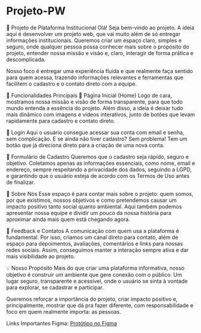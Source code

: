 # Projeto-PW

🌱 Projeto de Plataforma Institucional Olá! Seja bem-vindo ao projeto. A ideia aqui é desenvolver um projeto web, que vai muito além de só entregar informações institucionais. Queremos criar um espaço claro, simples e seguro, onde qualquer pessoa possa conhecer mais sobre o propósito do projeto, entender nossa missão e visão e, claro, interagir de forma prática e descomplicada.

Nosso foco é entregar uma experiência fluida e que realmente faça sentido para quem acessa, trazendo informações relevantes e ferramentas que facilitem o cadastro e o contato direto com a equipe.

🚀 Funcionalidades Principais 🔹 Página Inicial (Home) Logo de cara, mostramos nossa missão e visão de forma transparente, para que todo mundo entenda a essência do projeto. Além disso, a ideia é deixar tudo mais dinâmico com imagens e vídeos interativos, junto de botões que levam rapidamente para cadastro e contato direto.

🔹 Login Aqui o usuário consegue acessar sua conta com email e senha, sem complicação. E se ainda não tiver cadastro? Sem problema! Tem um botão que já direciona direto para a criação de uma nova conta.

🔹 Formulário de Cadastro Queremos que o cadastro seja rápido, seguro e objetivo. Coletamos apenas as informações essenciais, como nome, email e endereço, sempre respeitando a privacidade dos dados, seguindo a LGPD, e garantindo que o usuário esteja de acordo com os Termos de Uso antes de finalizar.

🔹 Sobre Nós Esse espaço é para contar mais sobre o projeto: quem somos, por que existimos, nossos objetivos e como pretendemos causar um impacto positivo tanto social quanto ambiental. Aqui também podemos apresentar nossa equipe e dividir um pouco da nossa história para aproximar ainda mais quem está chegando agora.

🔹 Feedback e Contatos A comunicação com quem usa a plataforma é fundamental. Por isso, criamos um canal direto para contato, além de espaço para depoimentos, avaliações, comentários e links para nossas redes sociais. Assim, conseguimos manter a interação sempre ativa e dar mais visibilidade ao projeto.

💡 Nosso Propósito Mais do que criar uma plataforma informativa, nosso objetivo é construir um ambiente que gere conexão com o público. Um lugar seguro, transparente e acessível, onde o usuário se sinta à vontade para explorar, se cadastrar e participar.

Queremos reforçar a importância do projeto, criar impacto positivo e, principalmente, mostrar que dá pra fazer diferente, com responsabilidade e foco em quem realmente importa: as pessoas.


Links Importantes
Figma: [Protótipo no Figma](https://www.figma.com/proto/yWg2QE6verch6kVYDSUfRx/Untitled?node-id=3141&t=AzzOBgQDZuTRCtqM-1)
